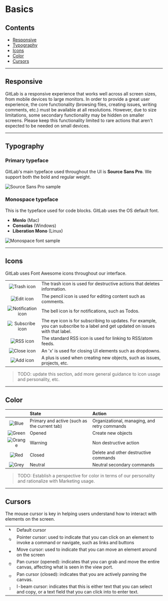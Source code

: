 # Basics

## Contents
* [Responsive](#responsive)
* [Typography](#typography)
* [Icons](#icons)
* [Color](#color)
* [Cursors](#cursors)

---

## Responsive
GitLab is a responsive experience that works well across all screen sizes, from mobile devices to large monitors. In order to provide a great user experience, the core functionality (browsing files, creating issues, writing comments, etc.) must be available at all resolutions. However, due to size limitations, some secondary functionality may be hidden on smaller screens. Please keep this functionality limited to rare actions that aren't expected to be needed on small devices.

---

## Typography
### Primary typeface
GitLab's main typeface used throughout the UI is **Source Sans Pro**. We support both the bold and regular weight.

![Source Sans Pro sample](img/sourcesanspro-sample.png)


### Monospace typeface
This is the typeface used for code blocks. GitLab uses the OS default font.
- **Menlo** (Mac)
- **Consolas** (Windows)
- **Liberation Mono** (Linux)

![Monospace font sample](img/monospacefont-sample.png)

---

## Icons
GitLab uses Font Awesome icons throughout our interface.

| | |
| :-----------: | :---- |
| ![Trash icon](img/icon-trash.png) | The trash icon is used for destructive actions that deletes information. |
| ![Edit icon](img/icon-edit.png) | The pencil icon is used for editing content such as comments.|
| ![Notification icon](img/icon-notification.png) | The bell icon is for notifications, such as Todos. |
| ![Subscribe icon](img/icon-subscribe.png) | The eye icon is for subscribing to updates. For example, you can subscribe to a label and get updated on issues with that label. |
| ![RSS icon](img/icon-rss.png) | The standard RSS icon is used for linking to RSS/atom feeds. |
| ![Close icon](img/icon-close.png) | An 'x' is used for closing UI elements such as dropdowns. |
| ![Add icon](img/icon-add.png) | A plus is used when creating new objects, such as issues, projects, etc. |

> TODO: update this section, add more general guidance to icon usage and personality, etc.

---

## Color

| | State | Action |
| :------: | :------- | :------- |
| ![Blue](img/color-blue.png) | Primary and active (such as the current tab) | Organizational, managing, and retry commands|
| ![Green](img/color-green.png) | Opened | Create new objects |
| ![Orange](img/color-orange.png) | Warning | Non destructive action |
| ![Red](img/color-red.png) | Closed | Delete and other destructive commands |
| ![Grey](img/color-grey.png) | Neutral | Neutral secondary commands |

> TODO: Establish a perspective for color in terms of our personality and rationalize with Marketing usage.

---

## Cursors
The mouse cursor is key in helping users understand how to interact with elements on the screen.

| | |
| :------: | :------- |
| ![Default cursor](img/cursors-default.png) | Default cursor |
| ![Pointer cursor](img/cursors-pointer.png) | Pointer cursor: used to indicate that you can click on an element to invoke a command or navigate, such as links and buttons |
| ![Move cursor](img/cursors-move.png) | Move cursor: used to indicate that you can move an element around on the screen |
| ![Pan opened cursor](img/cursors-panopened.png) | Pan cursor (opened): indicates that you can grab and move the entire canvas, affecting what is seen in the view port. |
| ![Pan closed cursor](img/cursors-panclosed.png) | Pan cursor (closed): indicates that you are actively panning the canvas. |
| ![I-beam cursor](img/cursors-ibeam.png) | I-beam cursor: indicates that this is either text that you can select and copy, or a text field that you can click into to enter text. |


